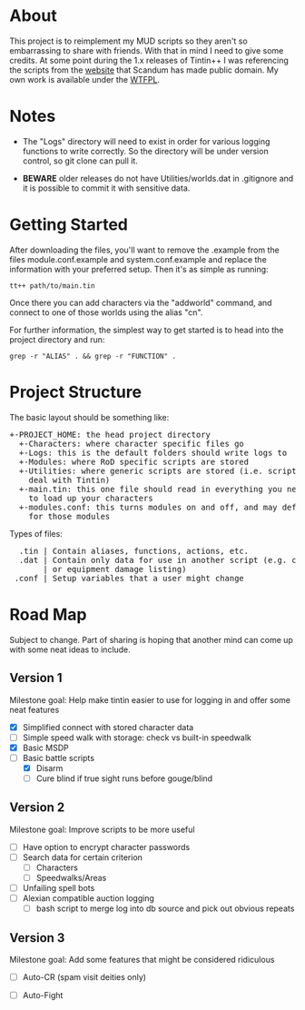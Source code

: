 About
=====
This project is to reimplement my MUD scripts so they aren't so embarrassing to
share with friends. With that in mind I need to give some credits. At some
point during the 1.x releases of Tintin++ I was referencing the scripts from
the [website](http://tintin.sourceforge.net/scripts/) that Scandum has made
public domain. My own work is available under the
[WTFPL](http://sam.zoy.org/wtfpl/COPYING).

Notes
=====
*   The "Logs" directory will need to exist in order for various logging
    functions to write correctly. So the directory will be under version
    control, so git clone can pull it.  

*   **BEWARE** older releases do not have Utilities/worlds.dat in .gitignore
    and it is possible to commit it with sensitive data.

Getting Started
===============
After downloading the files, you'll want to remove the .example from the files 
module.conf.example and system.conf.example and replace the information with
your preferred setup. Then it's as simple as running:

    tt++ path/to/main.tin

Once there you can add characters via the "addworld" command, and connect to
one of those worlds using the alias "cn".

For further information, the simplest way to get started is to head into the 
project directory and run:

    grep -r "ALIAS" . && grep -r "FUNCTION" .

Project Structure
=================
The basic layout should be something like:
<pre>
+-PROJECT_HOME: the head project directory
  +-Characters: where character specific files go
  +-Logs: this is the default folders should write logs to
  +-Modules: where RoD specific scripts are stored
  +-Utilities: where generic scripts are stored (i.e. scripts that only
    deal with Tintin)
  +-main.tin: this one file should read in everything you need in #gts and
    to load up your characters
  +-modules.conf: this turns modules on and off, and may define variables
    for those modules
</pre>

Types of files:
<pre>
  .tin | Contain aliases, functions, actions, etc.
  .dat | Contain only data for use in another script (e.g. character listing
       | or equipment damage listing)
 .conf | Setup variables that a user might change
</pre>

Road Map
========
Subject to change. Part of sharing is hoping that another mind can come up with
some neat ideas to include.

Version 1
---------
Milestone goal: Help make tintin easier to use for logging in and offer some
neat features

- [X] Simplified connect with stored character data
- [ ] Simple speed walk with storage: check vs built-in speedwalk
- [X] Basic MSDP
- [ ] Basic battle scripts
    - [X] Disarm
    - [ ] Cure blind if true sight runs before gouge/blind

Version 2
---------
Milestone goal: Improve scripts to be more useful

- [ ] Have option to encrypt character passwords
- [ ] Search data for certain criterion
    - [ ] Characters
    - [ ] Speedwalks/Areas
- [ ] Unfailing spell bots
- [ ] Alexian compatible auction logging
    - [ ] bash script to merge log into db source and pick out obvious repeats

Version 3
---------
Milestone goal: Add some features that might be considered ridiculous

- [ ] Auto-CR (spam visit deities only)
- [ ] Auto-Fight

